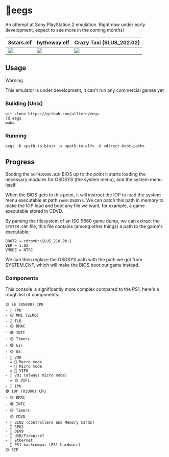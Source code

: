 # 🐣eegs
An attempt at Sony PlayStation 2 emulation. Right now under early development, expect to see more in the coming months!

| 3stars.elf | bytheway.elf | Crazy Taxi (SLUS_202.02) |
| ------------- | ------------- | ------------- |
| ![](https://github.com/user-attachments/assets/5702f174-24ea-40d0-b404-e26787a151c8) | ![](https://github.com/user-attachments/assets/9b99d4fc-2232-492b-a14d-3d7f472e6928) | ![](https://github.com/user-attachments/assets/887e8c08-e870-44e0-b9ef-ac41903e83d7) |
## Usage

> [!WARNING]  
> This emulator is under development, it can't run any commercial games yet

### Building (Unix)
```
git clone https://github.com/allkern/eegs
cd eegs
make
```

### Running
```
eegs -b <path-to-bios> -x <path-to-elf> -d <direct-boot-path>
```

## Progress
Booting the `SCPH10000.BIN` BIOS up to the point it starts loading the necessary modules for OSDSYS (the system menu), and the system menu itself.

When the BIOS gets to this point, it will instruct the IOP to load the system menu executable at path `rom0:OSDSYS`. We can patch this path in memory to make the IOP load and boot any file we want, for example, a game executable stored in CDVD.

By parsing the filesystem of an ISO 9660 game dump, we can extract the `SYSTEM.CNF` file, this file contains (among other things) a path to the game's executable:
```
BOOT2 = cdrom0:\SLUS_210.90;1
VER = 1.02
VMODE = NTSC
```
We can then replace the OSDSYS path with the path we got from SYSTEM.CNF, which will make the BIOS boot our game instead.

### Components
This console is significantly more complex compared to the PS1, here's a rough list of components:
```
🟡 EE (R5900) CPU
- 🔴 FPU
- 🟡 MMI (SIMD)
- 🔴 TLB
- 🟡 DMAC
- 🟢 INTC
- 🟡 Timers
- 🟢 GIF
- 🟡 GS
- 🔴 VU0
  = 🔴 Macro mode
  = 🔴 Micro mode
  = 🔴 VIF0
- 🔴 VU1 (always micro mode)
  = 🟡 VIF1
- 🔴 IPU
🟢 IOP (R3000) CPU
- 🟡 DMAC
- 🟢 INTC
- 🟡 Timers
- 🟡 CDVD
- 🔴 SIO2 (controllers and Memory Cards)
- 🔴 SPU2
- 🔴 DEV9
- 🔴 USB/FireWire?
- 🔴 Ethernet
- 🔴 PS1 backcompat (PS1 hardware)
🟡 SIF
```
